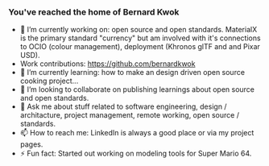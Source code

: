 ### You've reached the home of Bernard Kwok

- 🔭 I’m currently working on: open source and open standards. MaterialX is the primary standard "currency" but am involved with it's
connections to OCIO (colour management), deployment (Khronos glTF and and Pixar USD).    
- Work contributions: https://github.com/bernardkwok
- 🌱 I’m currently learning: how to make an design driven open source cooking project...
- 👯 I’m looking to collaborate on publishing learnings about open source and open standards.
- 💬 Ask me about stuff related to software engineering, design / architacture, project management, remote working, open source / standards. 
- 📫 How to reach me: LinkedIn is always a good place or via my project pages. 
- ⚡ Fun fact: Started out working on modeling tools for Super Mario 64.
